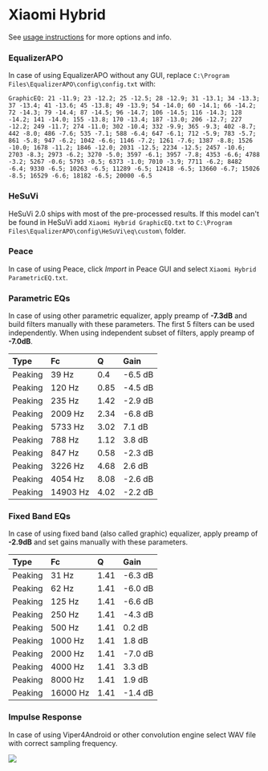 # Xiaomi Hybrid
See [usage instructions](https://github.com/jaakkopasanen/AutoEq#usage) for more options and info.

### EqualizerAPO
In case of using EqualizerAPO without any GUI, replace `C:\Program Files\EqualizerAPO\config\config.txt`
with:
```
GraphicEQ: 21 -11.9; 23 -12.2; 25 -12.5; 28 -12.9; 31 -13.1; 34 -13.3; 37 -13.4; 41 -13.6; 45 -13.8; 49 -13.9; 54 -14.0; 60 -14.1; 66 -14.2; 72 -14.3; 79 -14.4; 87 -14.5; 96 -14.7; 106 -14.5; 116 -14.3; 128 -14.2; 141 -14.0; 155 -13.8; 170 -13.4; 187 -13.0; 206 -12.7; 227 -12.2; 249 -11.7; 274 -11.0; 302 -10.4; 332 -9.9; 365 -9.3; 402 -8.7; 442 -8.0; 486 -7.6; 535 -7.1; 588 -6.4; 647 -6.1; 712 -5.9; 783 -5.7; 861 -5.8; 947 -6.2; 1042 -6.6; 1146 -7.2; 1261 -7.6; 1387 -8.8; 1526 -10.0; 1678 -11.2; 1846 -12.0; 2031 -12.5; 2234 -12.5; 2457 -10.6; 2703 -8.3; 2973 -6.2; 3270 -5.0; 3597 -6.1; 3957 -7.8; 4353 -6.6; 4788 -3.2; 5267 -0.6; 5793 -0.5; 6373 -1.0; 7010 -3.9; 7711 -6.2; 8482 -6.4; 9330 -6.5; 10263 -6.5; 11289 -6.5; 12418 -6.5; 13660 -6.7; 15026 -8.5; 16529 -6.6; 18182 -6.5; 20000 -6.5
```

### HeSuVi
HeSuVi 2.0 ships with most of the pre-processed results. If this model can't be found in HeSuVi add
`Xiaomi Hybrid GraphicEQ.txt` to `C:\Program Files\EqualizerAPO\config\HeSuVi\eq\custom\` folder.

### Peace
In case of using Peace, click *Import* in Peace GUI and select `Xiaomi Hybrid ParametricEQ.txt`.

### Parametric EQs
In case of using other parametric equalizer, apply preamp of **-7.3dB** and build filters manually
with these parameters. The first 5 filters can be used independently.
When using independent subset of filters, apply preamp of **-7.0dB**.

| Type    | Fc       |    Q | Gain    |
|:--------|:---------|:-----|:--------|
| Peaking | 39 Hz    | 0.4  | -6.5 dB |
| Peaking | 120 Hz   | 0.85 | -4.5 dB |
| Peaking | 235 Hz   | 1.42 | -2.9 dB |
| Peaking | 2009 Hz  | 2.34 | -6.8 dB |
| Peaking | 5733 Hz  | 3.02 | 7.1 dB  |
| Peaking | 788 Hz   | 1.12 | 3.8 dB  |
| Peaking | 847 Hz   | 0.58 | -2.3 dB |
| Peaking | 3226 Hz  | 4.68 | 2.6 dB  |
| Peaking | 4054 Hz  | 8.08 | -2.6 dB |
| Peaking | 14903 Hz | 4.02 | -2.2 dB |

### Fixed Band EQs
In case of using fixed band (also called graphic) equalizer, apply preamp of **-2.9dB** and set
gains manually with these parameters.

| Type    | Fc       |    Q | Gain    |
|:--------|:---------|:-----|:--------|
| Peaking | 31 Hz    | 1.41 | -6.3 dB |
| Peaking | 62 Hz    | 1.41 | -6.0 dB |
| Peaking | 125 Hz   | 1.41 | -6.6 dB |
| Peaking | 250 Hz   | 1.41 | -4.3 dB |
| Peaking | 500 Hz   | 1.41 | 0.2 dB  |
| Peaking | 1000 Hz  | 1.41 | 1.8 dB  |
| Peaking | 2000 Hz  | 1.41 | -7.0 dB |
| Peaking | 4000 Hz  | 1.41 | 3.3 dB  |
| Peaking | 8000 Hz  | 1.41 | 1.9 dB  |
| Peaking | 16000 Hz | 1.41 | -1.4 dB |

### Impulse Response
In case of using Viper4Android or other convolution engine select WAV file with correct sampling frequency.

![](https://raw.githubusercontent.com/jaakkopasanen/AutoEq/master/results/innerfidelity/sbaf-serious/Xiaomi%20Hybrid/Xiaomi%20Hybrid.png)